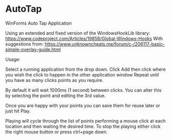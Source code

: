 # AutoTap
WinForms Auto Tap Application 

Using an extended and fixed version of the WindowsHookLib library: https://www.codeproject.com/Articles/19858/Global-Windows-Hooks
With suggestions from: https://www.unknowncheats.me/forum/c-/206117-basic-simple-overlay-guide.html

Usage:

Select a running application from the drop down.
Click Add then click where you wish the click to happen in the other application window
Repeat until you have as many clicks points as you require.

By default it will wait 1000ms (1 second) between clicks. 
You can alter this by selecting the point and editing the 3rd value.

Once you are happy with your points you can save them for reuse later or just hit Play.

Playing will cycle through the list of points performing a mouse click at each location and then waiting the desired time.
To stop the playing either click the right mouse button or press ctrl+page down.